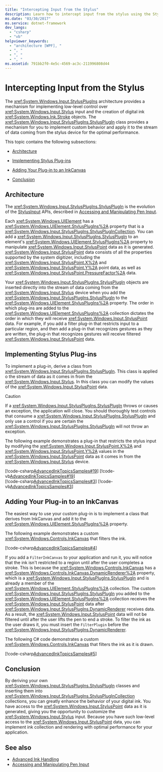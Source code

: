 ```yaml
---
title: "Intercepting Input from the Stylus"
description: Learn how to intercept input from the stylus using the StylusPlugIn class, which allows you to implement custom behavior for optimal performance.
ms.date: "03/30/2017"
ms.service: dotnet-framework
dev_langs: 
  - "csharp"
  - "vb"
helpviewer_keywords: 
  - "architecture [WPF], "
  - ", "
  - ", "
  - ", "
ms.assetid: 791bb2f0-4e5c-4569-ac3c-211996808d44
---
```

# Intercepting Input from the Stylus

The <xref:System.Windows.Input.StylusPlugIns> architecture provides a mechanism for implementing low-level control over <xref:System.Windows.Input.Stylus> input and the creation of digital ink <xref:System.Windows.Ink.Stroke> objects. The <xref:System.Windows.Input.StylusPlugIns.StylusPlugIn> class provides a mechanism for you to implement custom behavior and apply it to the stream of data coming from the stylus device for the optimal performance.  
  
This topic contains the following subsections:  
  
- [Architecture](#Architecture)  
  
- [Implementing Stylus Plug-ins](#ImplementingStylusPlugins)  
  
- [Adding Your Plug-in to an InkCanvas](#AddingYourPluginToAnInkCanvas)  
  
- [Conclusion](#Conclusion)  
  
<a name="Architecture"></a>

## Architecture  

The <xref:System.Windows.Input.StylusPlugIns.StylusPlugIn> is the evolution of the [StylusInput](/previous-versions/dotnet/netframework-3.5/ms574861(v=vs.90)) APIs, described in [Accessing and Manipulating Pen Input](/previous-versions/ms818317(v%3dmsdn.10)).  
  
Each <xref:System.Windows.UIElement> has a <xref:System.Windows.UIElement.StylusPlugIns%2A> property that is a <xref:System.Windows.Input.StylusPlugIns.StylusPlugInCollection>. You can add a <xref:System.Windows.Input.StylusPlugIns.StylusPlugIn> to an element's <xref:System.Windows.UIElement.StylusPlugIns%2A> property to manipulate <xref:System.Windows.Input.StylusPoint> data as it is generated. <xref:System.Windows.Input.StylusPoint> data consists of all the properties supported by the system digitizer, including the <xref:System.Windows.Input.StylusPoint.X%2A> and <xref:System.Windows.Input.StylusPoint.Y%2A> point data, as well as <xref:System.Windows.Input.StylusPoint.PressureFactor%2A> data.  
  
Your <xref:System.Windows.Input.StylusPlugIns.StylusPlugIn> objects are inserted directly into the stream of data coming from the <xref:System.Windows.Input.Stylus> device when you add the <xref:System.Windows.Input.StylusPlugIns.StylusPlugIn> to the <xref:System.Windows.UIElement.StylusPlugIns%2A> property. The order in which plug-ins are added to the <xref:System.Windows.UIElement.StylusPlugIns%2A> collection dictates the order in which they will receive <xref:System.Windows.Input.StylusPoint> data. For example, if you add a filter plug-in that restricts input to a particular region, and then add a plug-in that recognizes gestures as they are written, the plug-in that recognizes gestures will receive filtered <xref:System.Windows.Input.StylusPoint> data.  
  
<a name="ImplementingStylusPlugins"></a>

## Implementing Stylus Plug-ins  

To implement a plug-in, derive a class from <xref:System.Windows.Input.StylusPlugIns.StylusPlugIn>. This class is applied o the stream of data as it comes in from the <xref:System.Windows.Input.Stylus>. In this class you can modify the values of the <xref:System.Windows.Input.StylusPoint> data.  
  
> [!CAUTION]
> If a <xref:System.Windows.Input.StylusPlugIns.StylusPlugIn> throws or causes an exception, the application will close. You should thoroughly test controls that consume a <xref:System.Windows.Input.StylusPlugIns.StylusPlugIn> and only use a control if you are certain the <xref:System.Windows.Input.StylusPlugIns.StylusPlugIn> will not throw an exception.  
  
The following example demonstrates a plug-in that restricts the stylus input by modifying the <xref:System.Windows.Input.StylusPoint.X%2A> and <xref:System.Windows.Input.StylusPoint.Y%2A> values in the <xref:System.Windows.Input.StylusPoint> data as it comes in from the <xref:System.Windows.Input.Stylus> device.  
  
[!code-csharp[AdvancedInkTopicsSamples#19](~/samples/snippets/csharp/VS_Snippets_Wpf/AdvancedInkTopicsSamples/CSharp/DynamicRenderer.cs#19)]
[!code-vb[AdvancedInkTopicsSamples#19](~/samples/snippets/visualbasic/VS_Snippets_Wpf/AdvancedInkTopicsSamples/VisualBasic/DynamicRenderer.vb#19)]  
[!code-csharp[AdvancedInkTopicsSamples#3](~/samples/snippets/csharp/VS_Snippets_Wpf/AdvancedInkTopicsSamples/CSharp/DynamicRenderer.cs#3)]
[!code-vb[AdvancedInkTopicsSamples#3](~/samples/snippets/visualbasic/VS_Snippets_Wpf/AdvancedInkTopicsSamples/VisualBasic/DynamicRenderer.vb#3)]  
  
<a name="AddingYourPluginToAnInkCanvas"></a>

## Adding Your Plug-in to an InkCanvas  

The easiest way to use your custom plug-in is to implement a class that derives from InkCanvas and add it to the <xref:System.Windows.UIElement.StylusPlugIns%2A> property.  
  
The following example demonstrates a custom <xref:System.Windows.Controls.InkCanvas> that filters the ink.  
  
[!code-csharp[AdvancedInkTopicsSamples#4](~/samples/snippets/csharp/VS_Snippets_Wpf/AdvancedInkTopicsSamples/CSharp/Window1.xaml.cs#4)]  
  
If you add a `FilterInkCanvas` to your application and run it, you will notice that the ink isn't restricted to a region until after the user completes a stroke. This is because the <xref:System.Windows.Controls.InkCanvas> has a <xref:System.Windows.Controls.InkCanvas.DynamicRenderer%2A> property, which is a <xref:System.Windows.Input.StylusPlugIns.StylusPlugIn> and is already a member of the <xref:System.Windows.UIElement.StylusPlugIns%2A> collection. The custom <xref:System.Windows.Input.StylusPlugIns.StylusPlugIn> you added to the <xref:System.Windows.UIElement.StylusPlugIns%2A> collection receives the <xref:System.Windows.Input.StylusPoint> data after <xref:System.Windows.Input.StylusPlugIns.DynamicRenderer> receives data. As a result, the <xref:System.Windows.Input.StylusPoint> data will not be filtered until after the user lifts the pen to end a stroke. To filter the ink as the user draws it, you must insert the `FilterPlugin` before the <xref:System.Windows.Input.StylusPlugIns.DynamicRenderer>.  
  
The following C# code demonstrates a custom <xref:System.Windows.Controls.InkCanvas> that filters the ink as it is drawn.  
  
[!code-csharp[AdvancedInkTopicsSamples#5](~/samples/snippets/csharp/VS_Snippets_Wpf/AdvancedInkTopicsSamples/CSharp/Window1.xaml.cs#5)]  
  
<a name="Conclusion"></a>

## Conclusion  

By deriving your own <xref:System.Windows.Input.StylusPlugIns.StylusPlugIn> classes and inserting them into <xref:System.Windows.Input.StylusPlugIns.StylusPlugInCollection> collections, you can greatly enhance the behavior of your digital ink. You have access to the <xref:System.Windows.Input.StylusPoint> data as it is generated, giving you the opportunity to customize the <xref:System.Windows.Input.Stylus> input. Because you have such low-level access to the <xref:System.Windows.Input.StylusPoint> data, you can implement ink collection and rendering with optimal performance for your application.  
  
## See also

- [Advanced Ink Handling](advanced-ink-handling.md)
- [Accessing and Manipulating Pen Input](/previous-versions/ms818317(v%3dmsdn.10))
